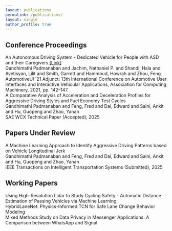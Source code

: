```yaml
---
layout: publications
permalink: /publications/
layout: single
author_profile: true
---
```

<div class="publications">
  <h2>Conference Proceedings</h2>
  <div class="pub-item">
    <div class="pub-title">An Autonomous Driving System - Dedicated Vehicle for People with ASD and their Caregivers
    <span><a href="https://doi.org/https://doi.org/10.1145/3473682.3480282" target="_blank">[Link]</a></span></div>
    <div class="pub-authors">
      <span class="highlight-author">Gandhimathi Padmanaban</span> and Jachim, Nathaniel P. and Shandi, Hala and Avetisyan, Lilit and Smith, Garrett and Hammoud, Howrah and Zhou, Feng
    </div>
    <div class="pub-venue">AutomotiveUI '21 Adjunct: 13th International Conference on Automotive User Interfaces and Interactive Vehicular Applications, Association for Computing Machinery, 2021, pp. 142–147.</div>
  </div>
  <div class="pub-item">
    <div class="pub-title">A Comparative Analysis of Acceleration and Deceleration Profiles for Aggressive Driving Styles and Fuel Economy Test Cycles</div>
    <div class="pub-authors">
      <span class="highlight-author">Gandhimathi Padmanaban</span> and Feng, Fred and Dai, Edward and Saini, Ankit and Hu, Guopeng and Zhao, Yanan
    </div>
    <div class="pub-venue">SAE WCX Technical Paper (Accepted), 2025</div>
  </div>

  <h2>Papers Under Review</h2>
  <div class="pub-item">
    <div class="pub-title">A Machine Learning Approach to Identify Aggressive Driving Patterns based on Vehicle Longitudinal Jerk</div>
    <div class="pub-authors">
      <span class="highlight-author">Gandhimathi Padmanaban</span> and Feng, Fred and Dai, Edward and Saini, Ankit and Hu, Guopeng and Zhao, Yanan
    </div>
    <div class="pub-venue">IEEE Transactions on Intelligent Transportation Systems (Submitted), 2025</div>
  </div>

  <h2>Working Papers</h2>
  <div class="pub-item">
    <div class="pub-title">Using High-Resolution Lidar to Study Cycling Safety - Automatic Distance Estimation of Passing Vehicles via Machine Learning</div>
    <!-- <div class="pub-authors">
      Moustafa, Rayane and Feng, Fred and <span class="highlight-author">Gandhimathi Padmanaban</span>
    </div>
    <div class="pub-venue">(TBD), 2024</div> -->
  </div>
  <div class="pub-item">
    <div class="pub-title">HybridLaneNet: Physics-Informed TCN for Safe Lane Change Behavior Modeling</div>
    <!-- <div class="pub-authors">
      <span class="highlight-author">Gandhimathi Padmanaban</span> and Murphey, Yi Lu
    </div>
    <div class="pub-venue">(TBD), 2024</div> -->
  </div>
  <div class="pub-item">
    <div class="pub-title">Mixed Methods Study on Data Privacy in Messenger Applications: A Comparison between WhatsApp and Signal</div>
    <!-- <div class="pub-authors">
      <span class="highlight-author">Gandhimathi Padmanaban</span> and Shandi, Hala and Garrett and Zhou, Feng
    </div>
    <div class="pub-venue">(TBD), 2024</div> -->
  </div>
</div>
